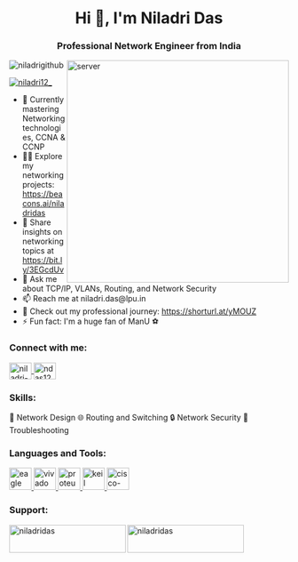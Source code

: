 <!DOCTYPE html>
<html lang="en">

<head>
  <meta charset="UTF-8">
  <meta name="viewport" content="width=device-width, initial-scale=1.0">
  <title>Niladri Das</title>
</head>

<body>

  <h1 align="center">Hi 👋, I'm Niladri Das</h1>
  <h3 align="center">Professional Network Engineer from India</h3>

  <img align="right" alt="server" width="400"
    src="https://www.arcgis.com/sharing/rest/content/items/a21d93abf29d4b6990370cfcba143cd9/info/thumbnail/ago_downloaded.gif?w=800">

  <p align="left">
    <img src="https://komarev.com/ghpvc/?username=niladrigithub&label=Profile%20views&color=0e75b6&style=flat"
      alt="niladrigithub" />
  </p>

  <p align="left">
    <a href="https://twitter.com/niladri12_" target="blank">
      <img src="https://img.shields.io/twitter/follow/niladri12_?logo=twitter&style=for-the-badge"
        alt="niladri12_" />
    </a>
  </p>

  <ul>
    <li>🌱 Currently mastering Networking technologies, CCNA & CCNP</li>
    <li>👨‍💻 Explore my networking projects: <a href="https://beacons.ai/niladridas">https://beacons.ai/niladridas</a></li>
    <li>📝 Share insights on networking topics at <a href="https://bit.ly/3EGcdUv">https://bit.ly/3EGcdUv</a></li>
    <li>💬 Ask me about TCP/IP, VLANs, Routing, and Network Security</li>
    <li>📫 Reach me at niladri.das@lpu.in</li>
    <li>📄 Check out my professional journey: <a href="https://shorturl.at/yMOUZ">https://shorturl.at/yMOUZ</a></li>
    <li>⚡ Fun fact: I'm a huge fan of ManU ⚽️</li>
  </ul>

  <h3 align="left">Connect with me:</h3>
  <p align="left">
    <a href="https://codepen.io/niladri-das" target="blank">
      <img align="center"
        src="https://raw.githubusercontent.com/rahuldkjain/github-profile-readme-generator/master/src/images/icons/Social/codepen.svg"
        alt="niladri-das" height="30" width="40" />
    </a>
    <!-- ... other social media links ... -->
    <a href="https://www.hackerrank.com/ndas1262000" target="blank">
      <img align="center"
        src="https://raw.githubusercontent.com/rahuldkjain/github-profile-readme-generator/master/src/images/icons/Social/hackerrank.svg"
        alt="ndas1262000" height="30" width="40" />
    </a>
    <!-- ... more social media links ... -->
  </p>

  <h3 align="left">Skills:</h3>
  <p align="left">
    <!-- ... your networking-related skills ... -->
    <span>🔧 Network Design</span>
    <span>🌐 Routing and Switching</span>
    <span>🔒 Network Security</span>
    <span>💼 Troubleshooting</span>
  </p>

  <h3 align="left">Languages and Tools:</h3>
  <p align="left">
    <!-- ... existing logos ... -->
    <a href="https://www.autodesk.com/products/eagle/" target="_blank" rel="noreferrer">
      <img src="https://www.vectorlogo.zone/logos/autodesk/autodesk-icon.svg" alt="eagle" width="40" height="40" />
    </a>
    <a href="https://www.xilinx.com/products/design-tools/vivado.html" target="_blank" rel="noreferrer">
      <img src="https://www.vectorlogo.zone/logos/xilinx/xilinx-icon.svg" alt="vivado" width="40" height="40" />
    </a>
    <a href="https://www.labcenter.com/" target="_blank" rel="noreferrer">
      <img src="https://www.vectorlogo.zone/logos/labcenter/labcenter-icon.svg" alt="proteus" width="40" height="40" />
    </a>
    <a href="https://www.keil.com/" target="_blank" rel="noreferrer">
      <img src="https://www.vectorlogo.zone/logos/arm/arm-icon.svg" alt="keil" width="40" height="40" />
    </a>
    <a href="https://www.netacad.com/courses/packet-tracer" target="_blank" rel="noreferrer">
      <img src="https://www.vectorlogo.zone/logos/cisco/cisco-icon.svg" alt="cisco-packet-tracer" width="40"
        height="40" />
    </a>
  </p>

  <h3 align="left">Support:</h3>
  <p>
    <a href="https://www.buymeacoffee.com/niladridas">
      <img align="left" src="https://cdn.buymeacoffee.com/buttons/v2/default-yellow.png" height="50" width="210"
        alt="niladridas" />
    </a>
    <a href="https://ko-fi.com/niladridas">
      <img align="left" src="https://cdn.ko-fi.com/cdn/kofi3.png?v=3" height="50" width="210" alt="niladridas" />
    </a>
  </p>

</body>

</html>
